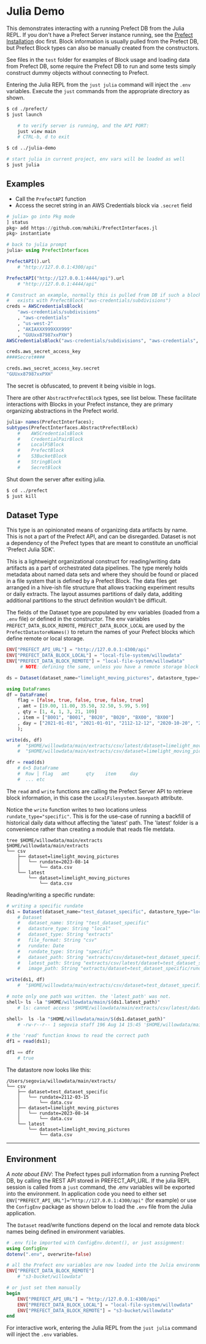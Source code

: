 # Julia Demo
This demonstrates interacting with a running Prefect DB from the Julia REPL. If you don't have a Prefect Server instance running, see the [Prefect Installation](@ref) doc first. Block information is usually pulled from the Prefect DB, but Prefect Block types can also be manually created from the constructors.

See files in the `test` folder for examples of Block usage and loading data from Prefect DB, some require the Prefect DB to run and some tests simply construct dummy objects without connecting to Prefect.

Entering the Julia REPL from the `just julia` command will inject the `.env` variables. Execute the `just` commands from the appropriate directory as shown.
```sh
$ cd ./prefect/
$ just launch

    # to verify server is running, and the API PORT:
    just view main
    # CTRL-b, d to exit

$ cd ../julia-demo

# start julia in current project, env vars will be loaded as well
$ just julia
```

## Examples
* Call the `PrefectAPI` function
* Access the secret string in an AWS Credentials block via `.secret` field
  
```julia
# julia> go into Pkg mode
] status
pkg> add https://github.com/mahiki/PrefectInterfaces.jl
pkg> instantiate

# back to julia prompt
julia> using PrefectInterfaces

PrefectAPI().url
    # "http://127.0.0.1:4300/api"

PrefectAPI("http://127.0.0.1:4444/api").url
    # "http://127.0.0.1:4444/api"

# Construct an example, normally this is pulled from DB if such a block 
#   exists with PrefectBlock("aws-credentials/subdivisions")
creds = AWSCredentialsBlock(
    "aws-credentials/subdivisions"
    , "aws-credentials"
    , "us-west-2"
    , "AKIAXXX999XXX999"
    , "GUUxx87987xxPXH")
AWSCredentialsBlock("aws-credentials/subdivisions", "aws-credentials", "us-west-2", "AKIAXXX999XXX999", ####Secret####)

creds.aws_secret_access_key
####Secret####

creds.aws_secret_access_key.secret
"GUUxx87987xxPXH"
```
The secret is obfuscated, to prevent it being visible in logs. 

There are other `AbstractPrefectBlock` types, see list below. These facilitate interactions with Blocks in your Prefect instance, they are primary organizing abstractions in the Prefect world.

```julia
julia> names(PrefectInterfaces);
subtypes(PrefectInterfaces.AbstractPrefectBlock)
    #    AWSCredentialsBlock
    #    CredentialPairBlock
    #    LocalFSBlock
    #    PrefectBlock
    #    S3BucketBlock
    #    StringBlock
    #    SecretBlock
```

Shut down the server after exiting julia.
```sh
$ cd ../prefect
$ just kill
```


## Dataset Type
This type is an opinionated means of organizing data artifacts by name.  This is not a part of the Prefect API, and can be disregarded. Dataset is not a dependency of the Prefect types that are meant to constitute an unofficial 'Prefect Julia SDK'.

This is a lightweight organizational construct for reading/writing data artifacts as a part of orchestrated data pipelines. The type merely holds metadata about named data sets and where they should be found or placed in a file system that is defined by a Prefect Block. The data files get arranged in a hive-ish file structure that allows tracking experiment results or daily extracts. The layout assumes partitions of daily data, additing additional partitions to the struct definition wouldn't be difficult.

The fields of the Dataset type are populated by env variables (loaded from a `.env` file) or defined in the constructor. The env variables `PREFECT_DATA_BLOCK_REMOTE`, `PREFECT_DATA_BLOCK_LOCAL` are used by the `PrefectDatastoreNames()` to return the names of your Prefect blocks which define remote or local storage.

```julia
ENV["PREFECT_API_URL"] = "http://127.0.0.1:4300/api"
ENV["PREFECT_DATA_BLOCK_LOCAL"] = "local-file-system/willowdata"
ENV["PREFECT_DATA_BLOCK_REMOTE"] = "local-file-system/willowdata"   
     # NOTE: defining the same, unless you have a remote storage block registered

ds = Dataset(dataset_name="limelight_moving_pictures", datastore_type="local")

using DataFrames
df = DataFrame(
    flag = [false, true, false, true, false, true]
    , amt = [19.00, 11.00, 35.50, 32.50, 5.99, 5.99]
    , qty = [1, 4, 1, 3, 21, 109]
    , item = ["B001", "B001", "B020", "B020", "BX00", "BX00"]
    , day = ["2021-01-01", "2021-01-01", "2112-12-12", "2020-10-20", "2021-05-04", "1984-07-04"]
    );

write(ds, df)
    #  "$HOME/willowdata/main/extracts/csv/latest/dataset=limelight_moving_pictures/data.csv"
    #  "$HOME/willowdata/main/extracts/csv/dataset=limelight_moving_pictures/rundate=2023-08-14/data.csv"

dfr = read(ds)
    # 6×5 DataFrame
    #  Row │ flag   amt      qty    item     day
    #  ... etc
```

The `read` and `write` functions are calling the Prefect Server API to retrieve block information, in this case the `LocalFilesystem.basepath` attribute.

Notice the `write` function writes to two locations unless `rundate_type="specific"`. This is for the use-case of running a backfill of historical daily data without affecting the 'latest' path. The 'latest' folder is a convenience rather than creating a module that reads file metdata.
```
tree $HOME/willowdata/main/extracts
$HOME/willowdata/main/extracts
└── csv
    ├── dataset=limelight_moving_pictures
    │   └── rundate=2023-08-14
    │       └── data.csv
    └── latest
        └── dataset=limelight_moving_pictures
            └── data.csv
```

Reading/writing a specific rundate:
```julia
# writing a specific rundate
ds1 = Dataset(dataset_name="test_dataset_specific", datastore_type="local", rundate=Date("2112-03-15"))
    # Dataset
    #   dataset_name: String "test_dataset_specific"
    #   datastore_type: String "local"
    #   dataset_type: String "extracts"
    #   file_format: String "csv"
    #   rundate: Date
    #   rundate_type: String "specific"
    #   dataset_path: String "extracts/csv/dataset=test_dataset_specific/rundate=2112-03-15/data.csv"
    #   latest_path: String "extracts/csv/latest/dataset=test_dataset_specific/data.csv"
    #   image_path: String "extracts/dataset=test_dataset_specific/rundate=2112-03-15"

write(ds1, df)
    #  "$HOME/willowdata/main/extracts/csv/dataset=test_dataset_specific/rundate=2112-03-15/data.csv"

# note only one path was written. the 'latest_path' was not.
shell> ls -la "$HOME/willowdata/main/$(ds1.latest_path)"
    # ls: cannot access '$HOME/willowdata/main/extracts/csv/latest/dataset=test_dataset_specific/data.csv': No such file or directory

shell>  ls -la "$HOME/willowdata/main/$(ds1.dataset_path)"
    # -rw-r--r-- 1 segovia staff 196 Aug 14 15:45 '$HOME/willowdata/main/extracts/csv/dataset=test_dataset_specific/rundate=2112-03-15/data.csv'

# the 'read' function knows to read the correct path
df1 = read(ds1);

df1 == dfr
    # true
```

The datastore now looks like this:
```
/Users/segovia/willowdata/main/extracts/
└── csv
    ├── dataset=test_dataset_specific
    │   └── rundate=2112-03-15
    │       └── data.csv
    ├── dataset=limelight_moving_pictures
    │   └── rundate=2023-08-14
    │       └── data.csv
    └── latest
        └── dataset=limelight_moving_pictures
            └── data.csv
```

----------
## Environment
*A note about ENV*: The Prefect types pull information from a running Prefect DB, by calling the REST API stored in PREFECT_API_URL. If the julia REPL session is called from a `just` command, the .env variables will be exported into the environment. In application code you need to either set `ENV["PREFECT_API_URL"]="http://127.0.0.1:4300/api"` (for example) or use the `ConfigEnv` package as shown below to load the `.env` file from the Julia application.

The `Dataset` read/write functions depend on the local and remote data block names being defined in environment variables.

```julia
# .env file imported with ConfigEnv.dotent(), or just assignment:
using ConfigEnv
dotenv(".env", overwrite=false)

# all the Prefect env variables are now loaded into the Julia environment
ENV["PREFECT_DATA_BLOCK_REMOTE"]
    # "s3-bucket/willowdata"

# or just set them manually
begin
    ENV["PREFECT_API_URL"] = "http://127.0.0.1:4300/api"
    ENV["PREFECT_DATA_BLOCK_LOCAL"] = "local-file-system/willowdata"
    ENV["PREFECT_DATA_BLOCK_REMOTE"] = "s3-bucket/willowdata"
end
```

For interactive work, entering the Julia REPL from the `just julia` command will inject the `.env` variables.
